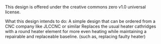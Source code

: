 This design is offered under the creative commons zero v1.0 universal license.

What this design intends to do:
A simple design that can be ordered from a CNC company like JLCCNC or similar
Replaces the usual heater cathridges with a round heater element for more even heating while maintaining a repairable and replaceable baseline. (such as, replacing faulty heater)
